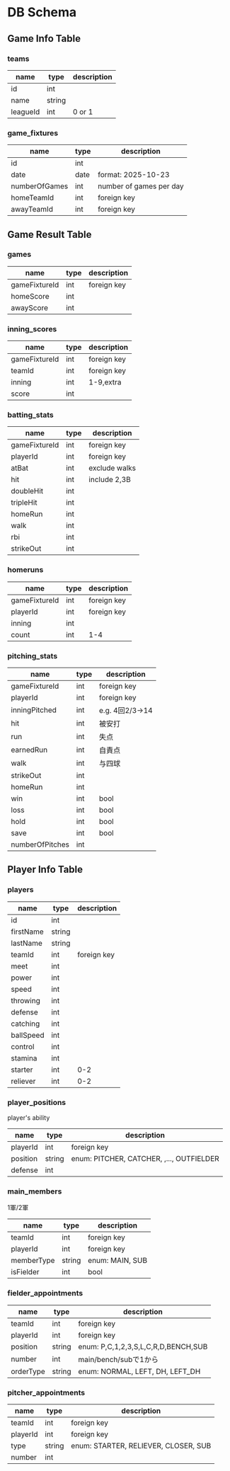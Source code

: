 # DB Schema

## Game Info Table

### teams

| name     | type   | description |
| -------- | ------ | ----------- |
| id       | int    |             |
| name     | string |             |
| leagueId | int    | 0 or 1      |

### game_fixtures

| name          | type | description             |
| ------------- | ---- | ----------------------- |
| id            | int  |                         |
| date          | date | format: 2025-10-23      |
| numberOfGames | int  | number of games per day |
| homeTeamId    | int  | foreign key             |
| awayTeamId    | int  | foreign key             |

## Game Result Table

### games

| name          | type | description |
| ------------- | ---- | ----------- |
| gameFixtureId | int  | foreign key |
| homeScore     | int  |             |
| awayScore     | int  |             |

### inning_scores

| name          | type | description |
| ------------- | ---- | ----------- |
| gameFixtureId | int  | foreign key |
| teamId        | int  | foreign key |
| inning        | int  | 1-9,extra   |
| score         | int  |             |

### batting_stats

| name          | type | description   |
| ------------- | ---- | ------------- |
| gameFixtureId | int  | foreign key   |
| playerId      | int  | foreign key   |
| atBat         | int  | exclude walks |
| hit           | int  | include 2,3B  |
| doubleHit     | int  |               |
| tripleHit     | int  |               |
| homeRun       | int  |               |
| walk          | int  |               |
| rbi           | int  |               |
| strikeOut     | int  |               |

### homeruns

| name          | type | description |
| ------------- | ---- | ----------- |
| gameFixtureId | int  | foreign key |
| playerId      | int  | foreign key |
| inning        | int  |             |
| count         | int  | 1-4         |

### pitching_stats

| name            | type | description    |
| --------------- | ---- | -------------- |
| gameFixtureId   | int  | foreign key    |
| playerId        | int  | foreign key    |
| inningPitched   | int  | e.g. 4回2/3→14 |
| hit             | int  | 被安打         |
| run             | int  | 失点           |
| earnedRun       | int  | 自責点         |
| walk            | int  | 与四球         |
| strikeOut       | int  |                |
| homeRun         | int  |                |
| win             | int  | bool           |
| loss            | int  | bool           |
| hold            | int  | bool           |
| save            | int  | bool           |
| numberOfPitches | int  |                |


## Player Info Table

### players

| name      | type   | description |
| --------- | ------ | ----------- |
| id        | int    |             |
| firstName | string |             |
| lastName  | string |             |
| teamId    | int    | foreign key |
| meet      | int    |             |
| power     | int    |             |
| speed     | int    |             |
| throwing  | int    |             |
| defense   | int    |             |
| catching  | int    |             |
| ballSpeed | int    |             |
| control   | int    |             |
| stamina   | int    |             |
| starter   | int    | 0-2         |
| reliever  | int    | 0-2         |

### player_positions

player's ability

| name     | type   | description                              |
| -------- | ------ | ---------------------------------------- |
| playerId | int    | foreign key                              |
| position | string | enum: PITCHER, CATCHER, ,..., OUTFIELDER |
| defense  | int    |                                          |

### main_members

1軍/2軍

| name       | type   | description     |
| ---------- | ------ | --------------- |
| teamId     | int    | foreign key     |
| playerId   | int    | foreign key     |
| memberType | string | enum: MAIN, SUB |
| isFielder  | int    | bool            |

### fielder_appointments

| name      | type   | description                         |
| --------- | ------ | ----------------------------------- |
| teamId    | int    | foreign key                         |
| playerId  | int    | foreign key                         |
| position  | string | enum: P,C,1,2,3,S,L,C,R,D,BENCH,SUB |
| number    | int    | main/bench/subで1から               |
| orderType | string | enum: NORMAL, LEFT, DH, LEFT_DH     |

### pitcher_appointments 

| name     | type   | description                          |
| -------- | ------ | ------------------------------------ |
| teamId   | int    | foreign key                          |
| playerId | int    | foreign key                          |
| type     | string | enum: STARTER, RELIEVER, CLOSER, SUB |
| number   | int    |                                      |
